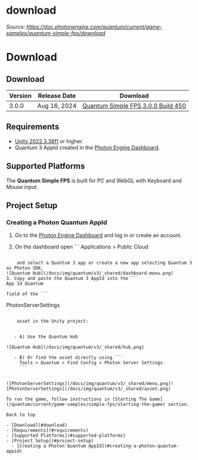 # download

_Source: https://doc.photonengine.com/quantum/current/game-samples/quantum-simple-fps/download_

# Download

## Download

| Version | Release Date | Download |
| --- | --- | --- |
| 3.0.0 | Aug 16, 2024 | [Quantum Simple FPS 3.0.0 Build 450](https://dashboard.photonengine.com/download/quantum/quantum-simple-fps-3.0.0.zip) |

## Requirements

- [Unity 2022.3.38f1](unityhub://2022.3.38f1/c5d5a7410213) or higher.
- Quantum 3 AppId created in the [Photon Engine Dashboard](https://dashboard.photonengine.com).

## Supported Platforms

The **Quantum Simple FPS** is built for PC and WebGL with Keyboard and Mouse input.

## Project Setup

### Creating a Photon Quantum AppId

1. Go to the [Photon Engine Dashboard](https://dashboard.photonengine.com) and log in or create an account.

2. On the dashboard open ```
Applications > Public Cloud
```

    and select a Quantum 3 app or create a new app selecting Quantum 3 as Photon SDK.
![Quantum Hub](/docs/img/quantum/v3/_shared/dashboard-menu.png)
3. Copy and paste the Quantum 3 AppId into the ```
App Id Quantum
```

    field of the ```
PhotonServerSettings
```

    asset in the Unity project:


   - A) Use the Quantum Hub

![Quantum Hub](/docs/img/quantum/v3/_shared/hub.png)

   - B) Or find the asset directly using ```
     Tools > Quantum > Find Config > Photon Server Settings
     ```


![PhotonServerSettings](/docs/img/quantum/v3/_shared/menu.png)![PhotonServerSettings](/docs/img/quantum/v3/_shared/asset.png)

To run the game, follow instructions in [Starting The Game](/quantum/current/game-samples/simple-fps/starting-the-game) section.

Back to top

- [Download](#download)
- [Requirements](#requirements)
- [Supported Platforms](#supported-platforms)
- [Project Setup](#project-setup)
  - [Creating a Photon Quantum AppId](#creating-a-photon-quantum-appid)